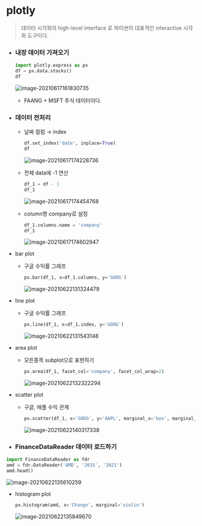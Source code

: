 # plotly

> 데이터 시각화의 high-level interface 로 파이썬의 대표적인 interactive 시각화 도구이다.



* ### 내장 데이터 가져오기

  ```python
  import plotly.express as px
  df = px.data.stocks()
  df
  ```

  ![image-20210617161830735](markdown-images/image-20210617161830735.png)

  * FAANG + MSFT 주식 데이터이다.

  

* ### 데이터 전처리

  * 날짜 컬럼 → index

    ```python
    df.set_index('date', inplace=True)
    df
    ```

    ![image-20210617174228736](markdown-images/image-20210617174228736.png)

  * 전체 data에 -1 연산

    ```python
    df_1 = df - 1
    df_1
    ```

    ![image-20210617174454768](markdown-images/image-20210617174454768.png)

  * column명 company로 설정

    ```python
    df_1.columns.name = 'company'
    df_1
    ```

    ![image-20210617174602947](markdown-images/image-20210617174602947.png)

* bar plot

  * 구글 수익률 그래프

    ```python
    px.bar(df_1, x=df_1.columns, y='GOOG')
    ```

    ![image-20210622131324479](markdown-images/image-20210622131324479.png)

* line plot

  * 구글 수익률 그래프

    ```python
    px.line(df_1, x=df_1.index, y='GOOG')
    ```

    ![image-20210622131543148](markdown-images/image-20210622131543148.png)

* area plot

  * 모든종목 subplot으로 표현하기

    ```python
    px.area(df_1, facet_col='company', facet_col_wrap=2)
    ```

    ![image-20210622132322294](markdown-images/image-20210622132322294.png)

* scatter plot

  * 구글, 애플 수익 관계

    ```python
    px.scatter(df_1, x='GOOG', y='AAPL', marginal_x='box', marginal_y='violin')
    ```

    ![image-20210622140317338](markdown-images/image-20210622140317338.png)

*  ### FinanceDataReader 데이터 로드하기

  ```python
  import FinanceDataReader as fdr
  amd = fdr.DataReader('AMD', '2015', '2021')
  amd.head()
  ```

  ![image-20210622135610259](markdown-images/image-20210622135610259.png)

* histogram plot

  ```python
  px.histogram(amd, x='Change', marginal='violin')
  ```

  ![image-20210622135849670](markdown-images/image-20210622135849670.png)

